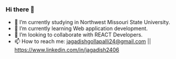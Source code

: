 ### Hi there 👋

<!--
**Jagadishgollapalli/Jagadishgollapalli** is a ✨ _special_ ✨ repository because its `README.md` (this file) appears on your GitHub profile.

Here are some ideas to get you started:
-->

- 🔭 I’m currently studying in Northwest Missouri State University.
- 🌱 I’m currently learning Web application development.
- 👯 I’m looking to collaborate with REACT Developers.
- 📫 How to reach me: jagadishgollapalli24@gmail.com || https://www.linkedin.com/in/jagadish2406
